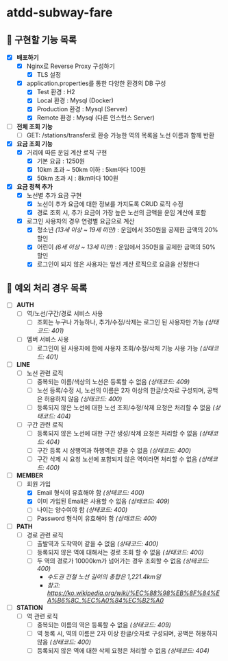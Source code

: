 # atdd-subway-fare

## 📜 구현할 기능 목록
- [x] **배포하기**
    - [x] Nginx로 Reverse Proxy 구성하기
        - [x] TLS 설정
    - [x] application.properties를 통한 다양한 환경의 DB 구성
        - [x] Test 환경 : H2
        - [x] Local 환경 : Mysql (Docker)
        - [x] Production 환경 : Mysql (Server)
        - [x] Remote 환경 : Mysql (다른 인스턴스 Server)

- [ ] **전체 조회 기능**
    - [ ] GET: /stations/transfer로 환승 가능한 역의 목록을 노선 이름과 함께 반환

- [x] **요금 조회 기능**
    - [x] 거리에 따른 운임 계산 로직 구현
        - [x] 기본 요금 : 1250원
        - [x] 10km 초과 ~ 50km 이하 : 5km마다 100원
        - [x] 50km 초과 시 : 8km마다 100원

- [x] **요금 정책 추가**
    - [x] 노선별 추가 요금 구현
        - [x] 노선이 추가 요금에 대한 정보를 가지도록 CRUD 로직 수정
        - [x] 경로 조회 시, 추가 요금이 가장 높은 노선의 금액을 운임 계산에 포함
    - [x] 로그인 사용자의 경우 연령별 요금으로 계산
        - [x] 청소년 *(13세 이상 ~ 19세 미만)* : 운임에서 350원을 공제한 금액의 20% 할인
        - [x] 어린이 *(6세 이상 ~ 13세 미만)* : 운임에서 350원을 공제한 금액의 50% 할인
        - [x] 로그인이 되지 않은 사용자는 앞선 계산 로직으로 요금을 산정한다

## 🎯 예외 처리 경우 목록
- [ ] **AUTH**
    - [ ] 역/노선/구간/경로 서비스 사용
        - [ ] 조회는 누구나 가능하나, 추가/수정/삭제는 로그인 된 사용자만 가능 *(상태코드: 401)*
    - [ ] 멤버 서비스 사용
        - [ ] 로그인이 된 사용자에 한에 사용자 조회/수정/삭제 기능 사용 가능 *(상태코드: 401)*

- [ ] **LINE**
    - [ ] 노선 관련 로직
        - [ ] 중복되는 이름/색상의 노선은 등록할 수 없음 *(상태코드: 409)*
        - [ ] 노선 등록/수정 시, 노선의 이름은 2자 이상의 한글/숫자로 구성되며, 공백은 허용하지 않음 *(상태코드: 400)*
        - [ ] 등록되지 않은 노선에 대한 노선 조회/수정/삭제 요청은 처리할 수 없음 *(상태코드: 404)*
    - [ ] 구간 관련 로직
        - [ ] 등록되지 않은 노선에 대한 구간 생성/삭제 요청은 처리할 수 없음 *(상태코드: 404)*
        - [ ] 구간 등록 시 상행역과 하행역은 같을 수 없음 *(상태코드: 400)*
        - [ ] 구간 삭제 시 요청 노선에 포함되지 않은 역이라면 처리할 수 없음 *(상태코드: 400)*

- [ ] **MEMBER**
    - [ ] 회원 가입
        - [x] Email 형식이 유효해야 함 *(상태코드: 400)*
        - [x] 이미 가입된 Email은 사용할 수 없음 *(상태코드: 409)*
        - [ ] 나이는 양수여야 함 *(상태코드: 400)*
        - [ ] Password 형식이 유효해야 함 *(상태코드: 400)*

- [ ] **PATH**
    - [ ] 경로 관련 로직
        - [ ] 출발역과 도착역이 같을 수 없음  *(상태코드: 400)*
        - [ ] 등록되지 않은 역에 대해서는 경로 조회 할 수 없음 *(상태코드: 400)*
        - [ ] 두 역의 경로가 10000km가 넘어가는 경우 조회할 수 없음 *(상태코드: 400)*
            - *수도권 전철 노선 길이의 총합은 1,221.4km임*
            - *참고: https://ko.wikipedia.org/wiki/%EC%88%98%EB%8F%84%EA%B6%8C_%EC%A0%84%EC%B2%A0*

- [ ] **STATION**
    - [ ] 역 관련 로직
        - [ ] 중복되는 이름의 역은 등록할 수 없음 *(상태코드: 409)*
        - [ ] 역 등록 시, 역의 이름은 2자 이상 한글/숫자로 구성되며, 공백은 허용하지 않음 *(상태코드: 400)*
        - [ ] 등록되지 않은 역에 대한 삭제 요청은 처리할 수 없음 *(상태코드: 404)*